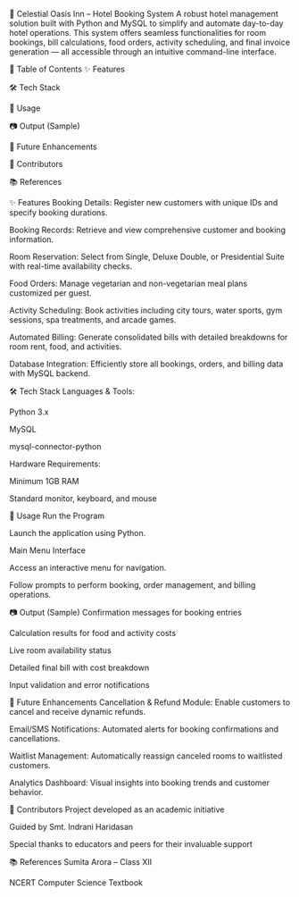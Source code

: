 🌌 Celestial Oasis Inn – Hotel Booking System
A robust hotel management solution built with Python and MySQL to simplify and automate day-to-day hotel operations.
This system offers seamless functionalities for room bookings, bill calculations, food orders, activity scheduling, and final invoice generation — all accessible through an intuitive command-line interface.

📖 Table of Contents
✨ Features

🛠️ Tech Stack

🚀 Usage

📷 Output (Sample)

🔮 Future Enhancements

👥 Contributors

📚 References

✨ Features
Booking Details: Register new customers with unique IDs and specify booking durations.

Booking Records: Retrieve and view comprehensive customer and booking information.

Room Reservation: Select from Single, Deluxe Double, or Presidential Suite with real-time availability checks.

Food Orders: Manage vegetarian and non-vegetarian meal plans customized per guest.

Activity Scheduling: Book activities including city tours, water sports, gym sessions, spa treatments, and arcade games.

Automated Billing: Generate consolidated bills with detailed breakdowns for room rent, food, and activities.

Database Integration: Efficiently store all bookings, orders, and billing data with MySQL backend.

🛠️ Tech Stack
Languages & Tools:

Python 3.x

MySQL

mysql-connector-python

Hardware Requirements:

Minimum 1GB RAM

Standard monitor, keyboard, and mouse

🚀 Usage
Run the Program

Launch the application using Python.

Main Menu Interface

Access an interactive menu for navigation.

Follow prompts to perform booking, order management, and billing operations.

📷 Output (Sample)
Confirmation messages for booking entries

Calculation results for food and activity costs

Live room availability status

Detailed final bill with cost breakdown

Input validation and error notifications

🔮 Future Enhancements
Cancellation & Refund Module: Enable customers to cancel and receive dynamic refunds.

Email/SMS Notifications: Automated alerts for booking confirmations and cancellations.

Waitlist Management: Automatically reassign canceled rooms to waitlisted customers.

Analytics Dashboard: Visual insights into booking trends and customer behavior.

👥 Contributors
Project developed as an academic initiative

Guided by Smt. Indrani Haridasan

Special thanks to educators and peers for their invaluable support

📚 References
Sumita Arora – Class XII

NCERT Computer Science Textbook

